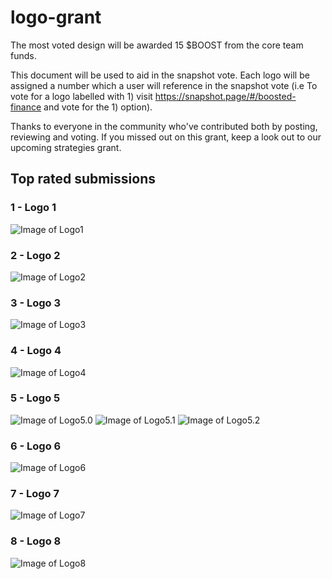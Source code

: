 # logo-grant

The most voted design will be awarded 15 $BOOST from the core team funds.

This document will be used to aid in the snapshot vote. Each logo will be assigned a number which a user will reference in the snapshot vote (i.e To vote for a logo labelled with 1) visit https://snapshot.page/#/boosted-finance and vote for the 1) option).

Thanks to everyone in the community who've contributed both by posting, reviewing and voting. If you missed out on this grant, keep a look out to our upcoming strategies grant.


## Top rated submissions

### 1 - Logo 1

![Image of Logo1](https://github.com/Boosted-Finance/logo-grant/blob/main/logo-1.png)

### 2 - Logo 2

![Image of Logo2](https://github.com/Boosted-Finance/logo-grant/blob/main/logo-2.png)

### 3 - Logo 3

![Image of Logo3](https://github.com/Boosted-Finance/logo-grant/blob/main/logo-3.jpg)

### 4 - Logo 4

![Image of Logo4](https://github.com/Boosted-Finance/logo-grant/blob/main/logo-4.png)

### 5 - Logo 5

![Image of Logo5.0](https://github.com/Boosted-Finance/logo-grant/blob/main/logo-5.0.jpg)
![Image of Logo5.1](https://github.com/Boosted-Finance/logo-grant/blob/main/logo-5.1.jpg)
![Image of Logo5.2](https://github.com/Boosted-Finance/logo-grant/blob/main/logo-5.2.png)

### 6 - Logo 6

![Image of Logo6](https://github.com/Boosted-Finance/logo-grant/blob/main/logo-6.png)

### 7 - Logo 7

![Image of Logo7](https://github.com/Boosted-Finance/logo-grant/blob/main/logo-7.png)

### 8 - Logo 8

![Image of Logo8](https://github.com/Boosted-Finance/logo-grant/blob/main/logo-8.png)


